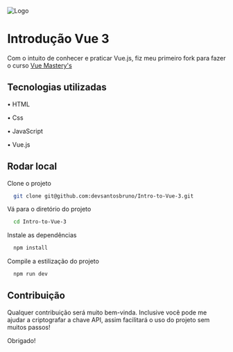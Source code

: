 ![Logo](https://cdn.freelogodesign.org/files/53863dd878d541b9b248b563354c2495/thumb/logo_200x200.png?v=637875531560000000)
# Introdução Vue 3

Com o intuito de conhecer e praticar Vue.js, fiz meu primeiro fork para fazer o curso [Vue Mastery's](https://www.vuemastery.com/)


## Tecnologias utilizadas


•   HTML

•   Css

•   JavaScript

•   Vue.js


## Rodar local

Clone o projeto

```bash
  git clone git@github.com:devsantosbruno/Intro-to-Vue-3.git
```

Vá para o diretório do projeto

```bash
  cd Intro-to-Vue-3
```

Instale as dependências

```bash
  npm install
```

Compile a estilização do projeto

```bash
  npm run dev
```


## Contribuição
Qualquer contribuição será muito bem-vinda. Inclusive você pode me ajudar a criptografar a chave API, assim facilitará o uso do projeto sem muitos passos!

Obrigado!
